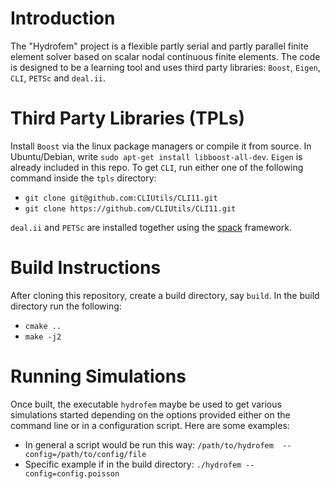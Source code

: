 
# Introduction

The "Hydrofem" project is a flexible partly serial and partly parallel finite element solver based on scalar nodal continuous finite elements. The code is designed to be a learning
tool and uses third party libraries: `Boost`, `Eigen`, `CLI`, `PETSc` and `deal.ii`. 

# Third Party Libraries (TPLs)

Install `Boost` via the linux package managers or compile it from source. In Ubuntu/Debian, write `sudo apt-get install libboost-all-dev`. `Eigen` is already included in this repo. To get `CLI`, run either one of the following command inside the `tpls` directory:

 - `git clone git@github.com:CLIUtils/CLI11.git`
 - `git clone https://github.com/CLIUtils/CLI11.git`

`deal.ii` and `PETSc` are installed together using the [spack](https://spack.io/) framework.

# Build Instructions

After cloning this repository, create a build directory, say `build`. In the build directory run the following:

 - `cmake ..`
 - `make -j2`

# Running Simulations

Once built, the executable `hydrofem` maybe be used to get various simulations started depending on the options provided either on the command line or in a configuration script. Here are some examples:

 - In general a script would be run this way: `/path/to/hydrofem  --config=/path/to/config/file`
 - Specific example if in the build directory: `./hydrofem --config=config.poisson`
